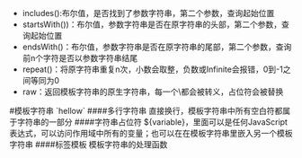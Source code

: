 * includes():布尔值，是否找到了参数字符串，第二个参数，查询起始位置
* startsWith())：布尔值，参数字符串是否在原字符串的头部，第二个参数，查询起始位置
* endsWith()：布尔值，参数字符串是否在原字符串的尾部，第二个参数，查询前n个字符是否以参数字符串结尾
* repeat()：将原字符串重复n次，小数会取整，负数或Infinite会报错，0到-1之间等同为0
* raw：返回模板字符串的原生字符串，每一个\都会被转义，占位符会被替换

#模板字符串
\`hellow\`
####多行字符串
直接换行，模板字符串中所有空白符都属于字符串的一部分
####字符串占位符
${variable}，里面可以是任何JavaScript表达式，可以访问作用域中所有的变量；也可以在在模板字符串里嵌入另一个模板字符串
####标签模板
模板字符串的处理函数



